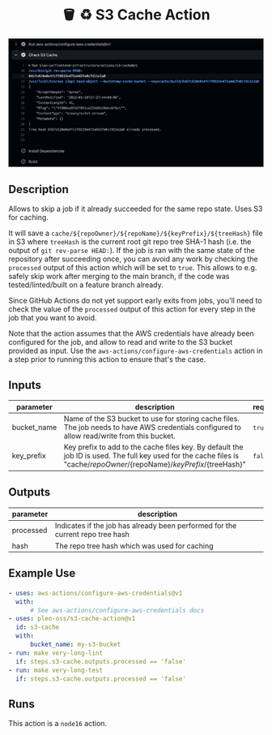<h1 align="center">
  🪣 ♻️ S3 Cache Action
</h1>

![](./screenshot.png)

<!-- action-docs-description -->

## Description

Allows to skip a job if it already succeeded for the same repo state. Uses S3 for caching.

<!-- action-docs-description -->

It will save a `cache/${repoOwner}/${repoName}/${keyPrefix}/${treeHash}` file in S3 where `treeHash`
is the current root git repo tree SHA-1 hash (i.e. the output of `git rev-parse HEAD:`). If the job
is ran with the same state of the repository after succeeding once, you can avoid any work by
checking the `processed` output of this action which will be set to `true`. This allows to e.g.
safely skip work after merging to the main branch, if the code was tested/linted/built on a feature
branch already.

Since GitHub Actions do not yet support early exits from jobs, you'll need to check the value of the
`processed` output of this action for every step in the job that you want to avoid.

Note that the action assumes that the AWS credentials have already been configured for the job, and
allow to read and write to the S3 bucket provided as input. Use the
`aws-actions/configure-aws-credentials` action in a step prior to running this action to ensure
that's the case.

<!-- action-docs-inputs -->

## Inputs

| parameter   | description                                                                                                                                                                 | required | default           |
| ----------- | --------------------------------------------------------------------------------------------------------------------------------------------------------------------------- | -------- | ----------------- |
| bucket_name | Name of the S3 bucket to use for storing cache files. The job needs to have AWS credentials configured to allow read/write from this bucket.                                | `true`   |                   |
| key_prefix  | Key prefix to add to the cache files key. By default the job ID is used. The full key used for the cache files is "cache/${repoOwner}/${repoName}/${keyPrefix}/${treeHash}" | `false`  | ${{ github.job }} |

<!-- action-docs-inputs -->

<!-- action-docs-outputs -->

## Outputs

| parameter | description                                                                    |
| --------- | ------------------------------------------------------------------------------ |
| processed | Indicates if the job has already been performed for the current repo tree hash |
| hash      | The repo tree hash which was used for caching                                  |

<!-- action-docs-outputs -->

## Example Use

```yaml
- uses: aws-actions/configure-aws-credentials@v1
  with:
      # See aws-actions/configure-aws-credentials docs
- uses: pleo-oss/s3-cache-action@v1
  id: s3-cache
  with:
      bucket_name: my-s3-bucket
- run: make very-long-lint
  if: steps.s3-cache.outputs.processed == 'false'
- run: make very-long-test
  if: steps.s3-cache.outputs.processed == 'false'
```

<!-- action-docs-runs -->

## Runs

This action is a `node16` action.

<!-- action-docs-runs -->
